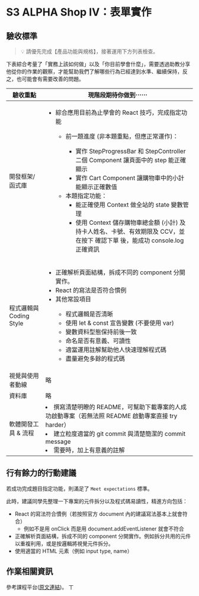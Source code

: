 # S3 ALPHA Shop IV：表單實作

## 驗收標準

> 💡 請優先完成【產品功能與規格】，接著運用下方列表檢查。

下表綜合考量了「實務上該如何做」以及「你目前學會什麼」，需要透過助教分享他從你的作業的觀察，才能幫助我們了解哪些行為已經達到水準、繼續保持，反之，也可能會有需要改善的問題。

<table>
  <thead>
    <tr>
      <th>驗收重點</td>
      <th>現階段期待你做到⋯⋯</td>
    </tr>
  </thead>
  <tbody>
    <tr>
      <td>開發框架/函式庫</td>
      <td>
          <ul>
          <li>綜合應用目前為止學會的 React 技巧，完成指定功能</li>
              <ul>
                  <li>前一題進度 (非本題重點，但應正常運作)：</li>
                      <ul>
                          <li> 實作 StepProgressBar 和 StepController 二個 Component 讓頁面中的 step  能正確顯示</li>
                          <li>實作 Cart Component 讓購物車中的小計能顯示正確數值</li>
              </ul>
          <li>本題指定功能：
              <ul>
                  <li>能正確使用 Context 做全站的 state 變數管理</li>
                  <li>使用 Context 儲存購物車總金額 (小計) 及持卡人姓名、卡號、有效期限及 CCV，並在按下 確認下單 後，能成功 console.log 正確資訊</li>
          </ul>
      </td>
    </tr>
    <tr>
      <td>程式邏輯與 Coding Style</td>
        <td>
          <ul>
          <li>正確解析頁面結構，拆成不同的 component 分開實作。 </li>
          <li>React 的寫法是否符合慣例</li>
          <li>其他常設項目</li>
          <ul>
            <li>程式邏輯是否清晰</li>
            <li>使用 let & const 宣告變數 (不要使用 var)</li>
            <li>變數資料型態保持前後一致</li>
            <li>命名是否有意義、可讀性</li>
            <li>適當運用註解幫助他人快速理解程式碼</li>
            <li>盡量避免多餘的程式碼</li>
          </ul>
        </ul>
      </td>
    </tr>
      <tr>
      <td>視覺與使用者動線</td>
      <td>略
      </td>
    </tr>
    <tr>
      <td>資料庫</td>
      <td>略</td>
    </tr>
      <tr>
      <td>軟體開發工具 & 流程</td>
          <td>          <li>撰寫清楚明瞭的 README，可幫助下載專案的人成功啟動專案（若無法照 README 啟動專案直接 try harder）</li>
          <li>建立粒度適當的 git commit 與清楚簡潔的 commit message</li>
          <li>需要時，加上有意義的註解</li></td>
    </tr>
  </tbody>
</table>

## 行有餘力的行動建議

若成功完成題目指定功能，則滿足了 `Meet expectations` 標準。

此時，建議同學先整理一下專案的元件拆分以及程式碼易讀性，精進方向包括：

- React 的寫法符合慣例（若按照官方 document 內的建議寫法基本上就會符合）
  - 例如不是用 onClick 而是用 document.addEventListener 就會不符合
- 正確解析頁面結構，拆成不同的 component 分開實作。例如拆分共用的元件以重複利用，或是按邏輯將視覺元件拆分。
- 使用適當的 HTML 元素（例如 input type, name）

## 作業相關資訊

參考課程平台([原文連結](https://lighthouse.alphacamp.co/courses/207/assignments/3951))。
ㄒ
